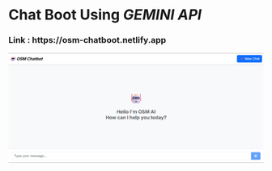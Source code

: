 <h1><b>Chat Boot Using <i>GEMINI API</i></b></h1>
<h3><b>Link : </b>https://osm-chatboot.netlify.app</h3>
<img src="preview.png" />